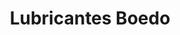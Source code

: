 ---
title: "Lubricantes Boedo"
url: /ciudad-autonoma-de-buenos-aires/lubricantes-boedo/
shop: Autowerkstatt
---